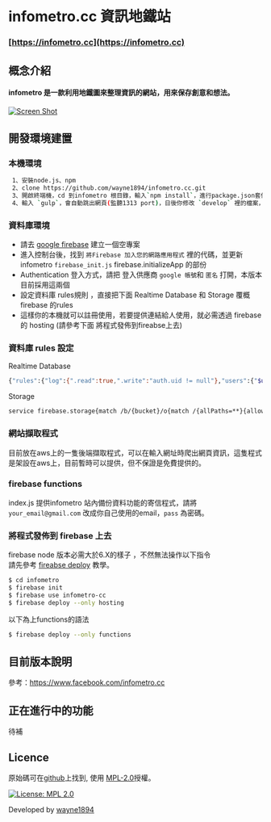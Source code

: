 # infometro.cc 資訊地鐵站
### [https://infometro.cc](https://infometro.cc)
## 概念介紹
#### infometro 是一款利用地鐵圖來整理資訊的網站，用來保存創意和想法。
[![Screen Shot](https://infometro.cc/src/static/images/s3/LHXNGI0XjP.gif)](https://infometro.cc)

## 開發環境建置
### 本機環境

```sh
 1、安裝node.js、npm
 2、clone https://github.com/wayne1894/infometro.cc.git
 3、開啟終端機，cd 到infometro 根目錄，輸入`npm install`，進行package.json套件安裝 (這裡會一併安裝gulp.js)
 4、輸入 `gulp`，會自動跳出網頁(監聽1313 port)，日後你修改 `develop` 裡的檔案，網頁會重新整理，並將檔案build 到 public
```

### 資料庫環境
* 請去 [google firebase](https://firebase.google.com/) 建立一個空專案
* 進入控制台後，找到 `將Firebase 加入您的網路應用程式` 裡的代碼，並更新 infometro `firebase_init.js` firebase.initializeApp 的部份
* Authentication 登入方式，請把 登入供應商 `google 帳號`和 `匿名` 打開，本版本目前採用這兩個
* 設定資料庫 rules規則 ，直接把下面 Realtime Database 和 Storage 覆概firebase 的rules
* 這樣你的本機就可以註冊使用，若要提供連結給人使用，就必需透過 firebase 的 hosting (請參考下面 將程式發佈到fireabse上去)

### 資料庫 rules 設定

Realtime Database

```bash
{"rules":{"log":{".read":true,".write":"auth.uid != null"},"users":{"$uid":{".read":true,".write":"!data.exists() || auth.uid === $uid || auth.uid === 'test_uid'"}},"users_data":{"$uid":{".read":"auth.uid === $uid || auth.uid === 'lVAHfyuy4gN4UmiJ7WMYtIwKDts2'",".write":"!data.exists() || auth.uid === $uid || auth.uid === 'test_uid'"}},"info":{"$line":{"root":{".read":true,".write":"!data.exists() || data.parent().child('root').val().contains(auth.uid) || auth.uid === 'test_uid'"},"metro":{".read":"data.parent().child('root').val().contains(auth.uid) || auth.uid === 'test_uid'",".write":"data.parent().child('root').val().contains(auth.uid) || auth.uid === 'test_uid'"}}},"blueprint":{"$uid":{".read":"auth.uid === $uid || auth.uid === 'test_uid'",".write":"auth.uid === $uid || auth.uid === 'test_uid'"}},"file":{".read":"false",".write":"auth.uid != null"}}}

```

Storage

```bash
service firebase.storage{match /b/{bucket}/o{match /{allPaths=**}{allow read,write:if request.auth!= null;// Only allow uploads of any image file that's less than 500MB allow write:if request.resource.size < 5 * 1024 * 1024 * 1024 * 1024}}}

```

### 網站擷取程式

目前放在aws上的一隻後端擷取程式，可以在輸入網址時爬出網頁資訊，這隻程式是架設在aws上，目前暫時可以提供，但不保證是免費提供的。

### firebase functions

index.js 提供infometro 站內備份資料功能的寄信程式，請將 `your_email@gmail.com` 改成你自己使用的email，`pass` 為密碼。

### 將程式發佈到 firebase 上去
firebase node 版本必需大於6.X的樣子 ，不然無法操作以下指令 <br>
請先參考 [fireabse deploy](https://firebase.google.com/docs/hosting/deploying) 教學。

```sh
$ cd infometro
$ firebase init
$ firebase use infometro-cc
$ firebase deploy --only hosting
```

以下為上functions的語法
```sh
$ firebase deploy --only functions
```

## 目前版本說明

參考：https://www.facebook.com/infometro.cc

## 正在進行中的功能

待補



## Licence

原始碼可在[github](https://github.com/georgeOsdDev/markdown-edit)上找到, 使用 [MPL-2.0](https://opensource.org/licenses/MPL-2.0)授權。

[![License: MPL 2.0](https://img.shields.io/badge/License-MPL%202.0-brightgreen.svg)](https://opensource.org/licenses/MPL-2.0)

Developed by [wayne1894](http://github.com/wayne1894)

    
